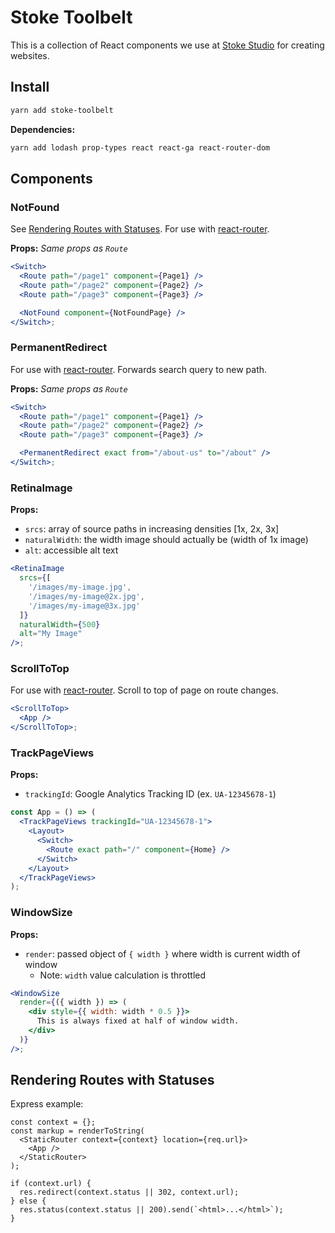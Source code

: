 # Stoke Toolbelt

This is a collection of React components we use at
[Stoke Studio](https://stokestudio.com) for creating websites.

## Install

```bash
yarn add stoke-toolbelt
```

**Dependencies:**

```bash
yarn add lodash prop-types react react-ga react-router-dom
```

## Components

### NotFound

See [Rendering Routes with Statuses](#render-statuses). For use with
[react-router](https://github.com/ReactTraining/react-router).

**Props:** _Same props as `Route`_

```jsx
<Switch>
  <Route path="/page1" component={Page1} />
  <Route path="/page2" component={Page2} />
  <Route path="/page3" component={Page3} />

  <NotFound component={NotFoundPage} />
</Switch>;
```

### PermanentRedirect

For use with [react-router](https://github.com/ReactTraining/react-router).
Forwards search query to new path.

**Props:** _Same props as `Route`_

```jsx
<Switch>
  <Route path="/page1" component={Page1} />
  <Route path="/page2" component={Page2} />
  <Route path="/page3" component={Page3} />

  <PermanentRedirect exact from="/about-us" to="/about" />
</Switch>;
```

### RetinaImage

**Props:**

* `srcs`: array of source paths in increasing densities [1x, 2x, 3x]
* `naturalWidth`: the width image should actually be (width of 1x image)
* `alt`: accessible alt text

```jsx
<RetinaImage
  srcs={[
    '/images/my-image.jpg',
    '/images/my-image@2x.jpg',
    '/images/my-image@3x.jpg'
  ]}
  naturalWidth={500}
  alt="My Image"
/>;
```

### ScrollToTop

For use with [react-router](https://github.com/ReactTraining/react-router).
Scroll to top of page on route changes.

```jsx
<ScrollToTop>
  <App />
</ScrollToTop>;
```

### TrackPageViews

**Props:**

* `trackingId`: Google Analytics Tracking ID (ex. `UA-12345678-1`)

```jsx
const App = () => (
  <TrackPageViews trackingId="UA-12345678-1">
    <Layout>
      <Switch>
        <Route exact path="/" component={Home} />
      </Switch>
    </Layout>
  </TrackPageViews>
);
```

### WindowSize

**Props:**

* `render`: passed object of `{ width }` where width is current width of window
  * Note: `width` value calculation is throttled

```jsx
<WindowSize
  render={({ width }) => (
    <div style={{ width: width * 0.5 }}>
      This is always fixed at half of window width.
    </div>
  )}
/>;
```

## Rendering Routes with Statuses

Express example:

```
const context = {};
const markup = renderToString(
  <StaticRouter context={context} location={req.url}>
    <App />
  </StaticRouter>
);

if (context.url) {
  res.redirect(context.status || 302, context.url);
} else {
  res.status(context.status || 200).send(`<html>...</html>`);
}
```
